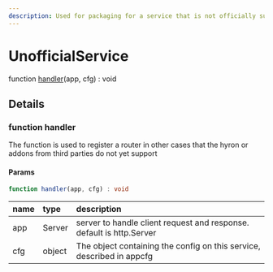 ```yaml
---
description: Used for packaging for a service that is not officially supported by hyron
---
```


# UnofficialService

function [handler](unofficialservice.md#function-handler)\(app, cfg\) : void

## Details

### function **handler**

The function is used to register a router in other cases that the hyron or addons from third parties do not yet support

#### Params

```typescript
function handler(app, cfg) : void
```

| name | type | description |
| :--- | :--- | :--- |
| app | Server | server to handle client request and response. default is http.Server |
| cfg | object | The object containing the config on this service, described in appcfg |

